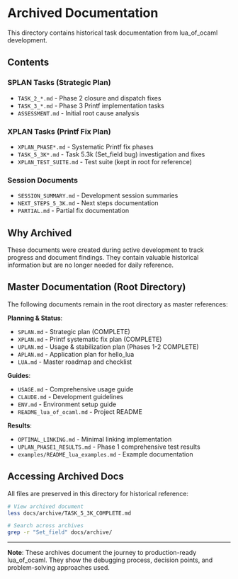 # Archived Documentation

This directory contains historical task documentation from lua_of_ocaml development.

## Contents

### SPLAN Tasks (Strategic Plan)
- `TASK_2_*.md` - Phase 2 closure and dispatch fixes
- `TASK_3_*.md` - Phase 3 Printf implementation tasks
- `ASSESSMENT.md` - Initial root cause analysis

### XPLAN Tasks (Printf Fix Plan)
- `XPLAN_PHASE*.md` - Systematic Printf fix phases
- `TASK_5_3K*.md` - Task 5.3k (Set_field bug) investigation and fixes
- `XPLAN_TEST_SUITE.md` - Test suite (kept in root for reference)

### Session Documents
- `SESSION_SUMMARY.md` - Development session summaries
- `NEXT_STEPS_5_3K.md` - Next steps documentation
- `PARTIAL.md` - Partial fix documentation

## Why Archived

These documents were created during active development to track progress and document findings. They contain valuable historical information but are no longer needed for daily reference.

## Master Documentation (Root Directory)

The following documents remain in the root directory as master references:

**Planning & Status**:
- `SPLAN.md` - Strategic plan (COMPLETE)
- `XPLAN.md` - Printf systematic fix plan (COMPLETE)
- `UPLAN.md` - Usage & stabilization plan (Phases 1-2 COMPLETE)
- `APLAN.md` - Application plan for hello_lua
- `LUA.md` - Master roadmap and checklist

**Guides**:
- `USAGE.md` - Comprehensive usage guide
- `CLAUDE.md` - Development guidelines
- `ENV.md` - Environment setup guide
- `README_lua_of_ocaml.md` - Project README

**Results**:
- `OPTIMAL_LINKING.md` - Minimal linking implementation
- `UPLAN_PHASE1_RESULTS.md` - Phase 1 comprehensive test results
- `examples/README_lua_examples.md` - Example documentation

## Accessing Archived Docs

All files are preserved in this directory for historical reference:

```bash
# View archived document
less docs/archive/TASK_5_3K_COMPLETE.md

# Search across archives
grep -r "Set_field" docs/archive/
```

---

**Note**: These archives document the journey to production-ready lua_of_ocaml. They show the debugging process, decision points, and problem-solving approaches used.
